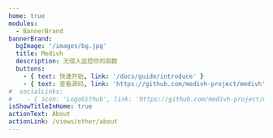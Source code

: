 ```yaml
---
home: true
modules:
  - BannerBrand
bannerBrand:
  bgImage: '/images/bg.jpg'
  title: Medivh
  description: 无侵入监控你的函数
  buttons:
    - { text: 快速开始, link: '/docs/guide/introduce' }
    - { text: 查看源码, link: 'https://github.com/medivh-project/medivh', type: 'plain' }
#  socialLinks:
#    - { icon: 'LogoGithub', link: 'https://github.com/medivh-project/medivh' }
isShowTitleInHome: true
actionText: About
actionLink: /views/other/about
---
```

